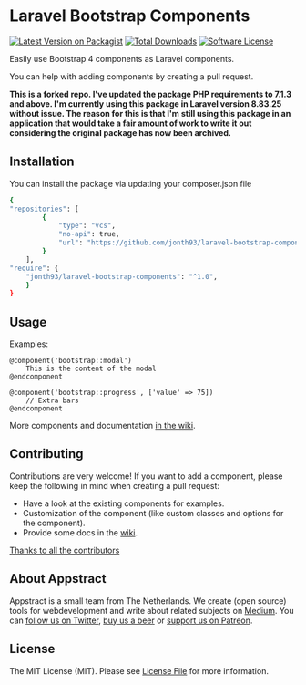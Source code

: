 # Laravel Bootstrap Components

[![Latest Version on Packagist](https://img.shields.io/packagist/v/appstract/laravel-bootstrap-components.svg?style=flat-square)](https://packagist.org/packages/appstract/laravel-bootstrap-components)
[![Total Downloads](https://img.shields.io/packagist/dt/appstract/laravel-bootstrap-components.svg?style=flat-square)](https://packagist.org/packages/appstract/laravel-bootstrap-components)
[![Software License](https://img.shields.io/badge/license-MIT-brightgreen.svg?style=flat-square)](LICENSE.md)

Easily use Bootstrap 4 components as Laravel components. 

You can help with adding components by creating a pull request.

**This is a forked repo. I've updated the package PHP requirements to 7.1.3 and above. I'm currently using this package in Laravel version 8.83.25 without issue.
The reason for this is that I'm still using this package in an application that would take a fair amount of work to write it out considering the original package has now been archived.**

## Installation

You can install the package via updating your composer.json file

```bash
{
"repositories": [
        {
            "type": "vcs",
            "no-api": true,
            "url": "https://github.com/jonth93/laravel-bootstrap-components"
        }
    ],
"require": {
    "jonth93/laravel-bootstrap-components": "^1.0",
    }
}
```

## Usage

Examples:
```blade
@component('bootstrap::modal')
    This is the content of the modal
@endcomponent

@component('bootstrap::progress', ['value' => 75]) 
    // Extra bars
@endcomponent
```

More components and documentation [in the wiki](https://github.com/appstract/laravel-bootstrap-components/wiki).

## Contributing

Contributions are very welcome! If you want to add a component, please keep the following in mind when creating a pull request:

- Have a look at the existing components for examples.
- Customization of the component (like custom classes and options for the component).
- Provide some docs in the [wiki](https://github.com/appstract/laravel-bootstrap-components/wiki).

[Thanks to all the contributors](https://github.com/appstract/laravel-bootstrap-components/graphs/contributors)

## About Appstract

Appstract is a small team from The Netherlands. We create (open source) tools for webdevelopment and write about related subjects on [Medium](https://medium.com/appstract). You can [follow us on Twitter](https://twitter.com/teamappstract), [buy us a beer](https://www.paypal.me/teamappstract/10) or [support us on Patreon](https://www.patreon.com/appstract).

## License

The MIT License (MIT). Please see [License File](LICENSE.md) for more information.

